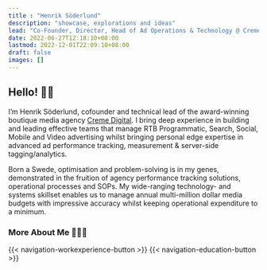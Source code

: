 ```yaml
---
title : "Henrik Söderlund"
description: "showcase, explorations and ideas"
lead: "Co-Founder, Director, Head of Ad Operations & Technology @ Creme Digital | Ad Tech 🛠️ | Google Tag Manager & Google Analytics 📊 | Digital Advertising & Media Buying 📣 | Measurement & Data Visualization 📈"
date: 2022-06-27T12:18:10+08:00
lastmod: 2022-12-01T22:09:10+08:00
draft: false
images: []
---
```


## Hello! 👋🏼
I’m Henrik Söderlund, cofounder and technical lead of the award-winning boutique media agency [Creme Digital](https://www.cremedigital.com). I bring deep experience in building and leading effective teams that manage RTB Programmatic, Search, Social, Mobile and Video advertising whilst bringing personal edge expertise in advanced ad performance tracking, measurement & server-side tagging/analytics. 

Born a Swede, optimisation and problem-solving is in my genes, demonstrated in the fruition of agency performance tracking solutions, operational processes and SOPs. My wide-ranging technology- and systems skillset enables us to manage annual multi-million dollar media budgets with impressive accuracy whilst keeping operational expenditure to a minimum.

### More About Me 🙋🏻‍♂️

{{< navigation-workexperience-button >}}
{{< navigation-education-button >}}
